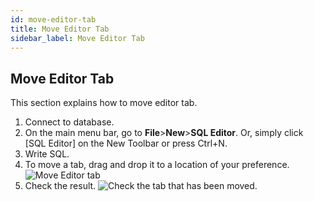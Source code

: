 ```yaml
---
id: move-editor-tab
title: Move Editor Tab
sidebar_label: Move Editor Tab
---
```


## Move Editor Tab

This section explains how to move editor tab.

1. Connect to database.
2. On the main menu bar, go to **File**>**New**>**SQL Editor**. Or, simply click [SQL Editor] on the New Toolbar or press Ctrl+N.
3. Write SQL.
4. To move a tab, drag and drop it to a location of your preference.
![Move Editor tab](https://s3.ap-northeast-2.amazonaws.com/sqlgate-manual-content/BCEF5B6BD2542C28459C04B03C0B20BF.jpg)
5. Check the result.
![Check the tab that has been moved.](https://s3.ap-northeast-2.amazonaws.com/sqlgate-manual-content/E1F3A911990DF833ADE67108A29A10A0.jpg)
